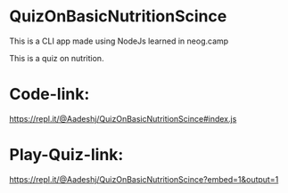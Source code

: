 # QuizOnBasicNutritionScince

This is a CLI app made using NodeJs learned in neog.camp

This is a quiz on nutrition.

# Code-link:
https://repl.it/@Aadeshj/QuizOnBasicNutritionScince#index.js

# Play-Quiz-link:
https://repl.it/@Aadeshj/QuizOnBasicNutritionScince?embed=1&output=1
